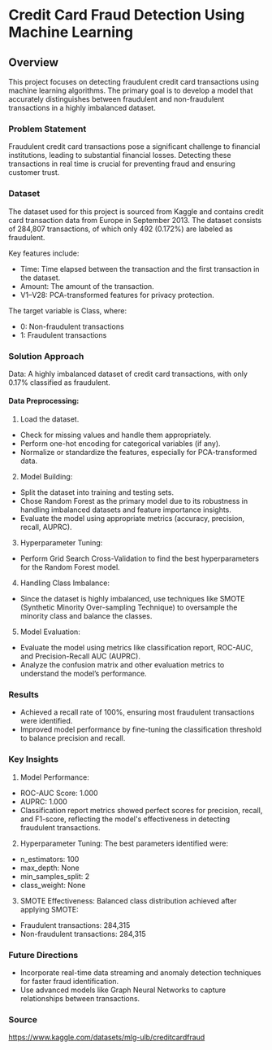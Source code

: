 # Credit Card Fraud Detection Using Machine Learning

## Overview

This project focuses on detecting fraudulent credit card transactions using machine learning algorithms. The primary goal is to develop a model that accurately distinguishes between fraudulent and non-fraudulent transactions in a highly imbalanced dataset.

### Problem Statement

Fraudulent credit card transactions pose a significant challenge to financial institutions, leading to substantial financial losses. Detecting these transactions in real time is crucial for preventing fraud and ensuring customer trust.

### Dataset 

The dataset used for this project is sourced from Kaggle and contains credit card transaction data from Europe in September 2013. The dataset consists of 284,807 transactions, of which only 492 (0.172%) are labeled as fraudulent.

Key features include:
- Time: Time elapsed between the transaction and the first transaction in the dataset.
- Amount: The amount of the transaction.
- V1–V28: PCA-transformed features for privacy protection.

The target variable is Class, where:

- 0: Non-fraudulent transactions
- 1: Fraudulent transactions
    
### Solution Approach

Data: A highly imbalanced dataset of credit card transactions, with only 0.17% classified as fraudulent.

#### Data Preprocessing:

1. Load the dataset.
- Check for missing values and handle them appropriately.
- Perform one-hot encoding for categorical variables (if any).
- Normalize or standardize the features, especially for PCA-transformed data.

2. Model Building:
- Split the dataset into training and testing sets.
- Chose Random Forest as the primary model due to its robustness in handling imbalanced datasets and feature importance insights.
- Evaluate the model using appropriate metrics (accuracy, precision, recall, AUPRC).

3. Hyperparameter Tuning:
- Perform Grid Search Cross-Validation to find the best hyperparameters for the Random Forest model.

4. Handling Class Imbalance:
- Since the dataset is highly imbalanced, use techniques like SMOTE (Synthetic Minority Over-sampling Technique) to oversample the minority class and balance the classes.

5. Model Evaluation:
- Evaluate the model using metrics like classification report, ROC-AUC, and Precision-Recall AUC (AUPRC).
- Analyze the confusion matrix and other evaluation metrics to understand the model’s performance.

### Results

- Achieved a recall rate of 100%, ensuring most fraudulent transactions were identified.
- Improved model performance by fine-tuning the classification threshold to balance precision and recall.

### Key Insights

1. Model Performance:
- ROC-AUC Score: 1.000
- AUPRC: 1.000
- Classification report metrics showed perfect scores for precision, recall, and F1-score, reflecting the model's effectiveness in detecting fraudulent transactions.

2. Hyperparameter Tuning:
The best parameters identified were:
- n_estimators: 100
- max_depth: None
- min_samples_split: 2
- class_weight: None

3. SMOTE Effectiveness:
Balanced class distribution achieved after applying SMOTE:
- Fraudulent transactions: 284,315
- Non-fraudulent transactions: 284,315
 
### Future Directions

- Incorporate real-time data streaming and anomaly detection techniques for faster fraud identification.
- Use advanced models like Graph Neural Networks to capture relationships between transactions.

### Source

https://www.kaggle.com/datasets/mlg-ulb/creditcardfraud
